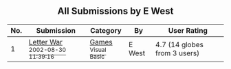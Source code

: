 ﻿<div align="center">

## All Submissions by E West

</div>

No.  | Submission | Category | By   | User Rating
---- | ---------- | -------- | ---- | -----------
1 | [Letter War<br /><sup>2002-08-30 11:39:16</sup>](https://github.com/Planet-Source-Code/e-west-letter-war__1-38498) | [Games<br /><sup>Visual Basic</sup>](../ByCategory/games__1-38.md) | E West | 4.7 (14 globes from 3 users)
